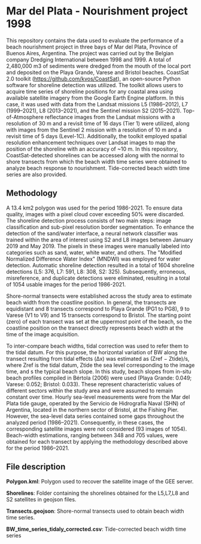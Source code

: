 # Mar del Plata - Nourishment project 1998 

This repository contains the data used to evaluate the performance of a beach nourishment project in three bays of Mar del Plata, Province of Buenos Aires, Argentina. The project was carried out by the Belgian company Dredging International between 1998 and 1999. A total of 2,480,000 m3 of sediments were dredged from the mouth of the local port and deposited on the Playa Grande, Varese and Bristol beaches.
CoastSat 2.0 toolkit (https://github.com/kvos/CoastSat), an open-source Python software for shoreline detection was utilized. The toolkit allows users to acquire time series of shoreline positions for any coastal area using available satellite imagery from the Google Earth Engine platform. In this case, it was used with data from the Landsat missions L5 (1986–2012), L7 (1999–2021), L8 (2013–2021), and the Sentinel mission S2 (2015–2021). Top-of-Atmosphere reflectance images from the Landsat missions with a resolution of 30 m and a revisit time of 16 days (Tier 1) were utilized, along with images from the Sentinel 2 mission with a resolution of 10 m and a revisit time of 5 days (Level-1C). Additionally, the toolkit employed spatial resolution enhancement techniques over Landsat images to map the position of the shoreline with an accuracy of ~10 m. In this repository, CoastSat-detected shorelines can be accessed along with the normal to shore transects from which the beach width time series were obtained to analyze beach response to nourishment. Tide-corrected beach width time series are also provided.

## Methodology

A 13.4 km2 polygon was used for the period 1986-2021. To ensure data quality, images with a pixel cloud cover exceeding 50% were discarded. The shoreline detection process consists of two main steps: image classification and sub-pixel resolution border segmentation. To enhance the detection of the sand/water interface, a neural network classifier was trained within the area of interest using S2 and L8 images between January 2019 and May 2019. The pixels in these images were manually labeled into categories such as sand, water, white water, and others. The "Modified Normalized Difference Water Index" (MNDWI) was employed for water detection. Automatic shoreline detection resulted in a total of 1604 shoreline detections (L5: 376, L7: 591, L8: 308, S2: 325). Subsequently, erroneous, misreference, and duplicate detections were eliminated, resulting in a total of 1054 usable images for the period 1986-2021. 

Shore-normal transects were established across the study area to estimate beach width from the coastline position.  In general, the transects are equidistant and 8 transects correspond to Playa Grande (PG1 to PG8), 9 to Varese (V1 to V9) and 15 transects correspond to Bristol. The starting point (zero) of each transect was set at the uppermost point of the beach, so the coastline position on the transect directly represents beach width at the time of the image acquisition. 

To  inter-compare beach widths, tidal correction was used to refer them to the tidal datum. For this purpose, the horizontal variation of BW along the transect resulting from tidal effects (Δx) was estimated as (Zref − Ztide)/s, where Zref is the tidal datum, Ztide the sea level corresponding to the image time, and s the typical beach slope. In this study, beach slopes from in-situ beach profiles compiled in Bértola (2006) were used (Playa Grande: 0.049; Varese: 0.052; Bristol: 0.033).  These represent characteristic values of different sectors within the study area and were assumed to remain constant over time. Hourly sea-level measurements were from the Mar del Plata tide gauge, operated by the Servicio de Hidrografía Naval (SHN) of Argentina, located in the northern sector of Bristol, at the Fishing Pier. However, the sea-level data series contained some gaps throughout the analyzed period (1986–2021). Consequently, in these cases, the corresponding satellite images were not considered (93 images of 1054). Beach-width estimations, ranging between 348 and 705 values, were obtained for each transect by applying the methodology described above for the period 1986–2021.

## File description

**Polygon.kml**: Polygon used to recover the satellite image of the GEE server.

**Shorelines**: Folder containing the shorelines obtained for the L5,L7,L8 and S2 satellites in geojson files.

**Transects.geojson**: Shore-normal transects used to obtain beach width time series.

**BW_time_series_tidaly_corrected.csv**: Tide-corrected beach width time series
